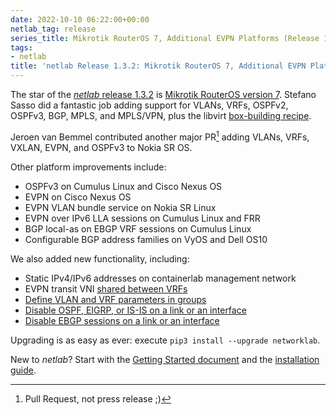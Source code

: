 ```yaml
---
date: 2022-10-10 06:22:00+00:00
netlab_tag: release
series_title: Mikrotik RouterOS 7, Additional EVPN Platforms (Release 1.3.2)
tags:
- netlab
title: 'netlab Release 1.3.2: Mikrotik RouterOS 7, Additional EVPN Platforms'
---
```

The star of the [*netlab* release 1.3.2](https://netsim-tools.readthedocs.io/en/latest/release/1.3.html) is [Mikrotik RouterOS version 7](https://netsim-tools.readthedocs.io/en/latest/platforms.html). Stefano Sasso did a fantastic job adding support for VLANs, VRFs, OSPFv2, OSPFv3, BGP, MPLS, and MPLS/VPN, plus the libvirt [box-building recipe](https://netsim-tools.readthedocs.io/en/latest/labs/routeros7.html).

Jeroen van Bemmel contributed another major PR[^PR] adding VLANs, VRFs, VXLAN, EVPN, and OSPFv3 to Nokia SR OS.

Other platform improvements include:
<!--more-->
* OSPFv3 on Cumulus Linux and Cisco Nexus OS
* EVPN on Cisco Nexus OS
* EVPN VLAN bundle service on Nokia SR Linux
* EVPN over IPv6 LLA sessions on Cumulus Linux and FRR
* BGP local-as on EBGP VRF sessions on Cumulus Linux
* Configurable BGP address families on VyOS and Dell OS10

[^PR]: Pull Request, not press release ;)

We also added new functionality, including:

* Static IPv4/IPv6 addresses on containerlab management network
* EVPN transit VNI [shared between VRFs](https://netsim-tools.readthedocs.io/en/latest/module/evpn.html#integrated-routing-and-bridging)
* [Define VLAN and VRF parameters in groups](https://netsim-tools.readthedocs.io/en/latest/groups.html#using-group-node-data-with-vrfs-and-vlans)
* [Disable OSPF, EIGRP, or IS-IS on a link or an interface](https://netsim-tools.readthedocs.io/en/latest/module/routing.html#routing-disable)
* [Disable EBGP sessions on a link or an interface](https://netsim-tools.readthedocs.io/en/latest/module/routing.html#routing-disable)

Upgrading is as easy as ever: execute `pip3 install --upgrade networklab`.

New to *netlab*? Start with the [Getting Started document](https://netsim-tools.readthedocs.io/en/latest/tutorials.html) and the [installation guide](https://netsim-tools.readthedocs.io/en/latest/install.html).
